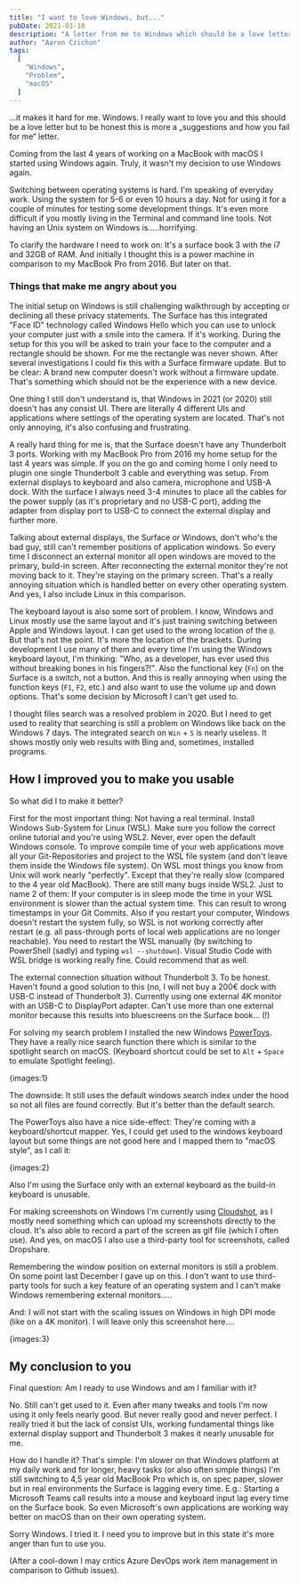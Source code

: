 ```yaml
---
title: "I want to love Windows, but..."
pubDate: 2021-01-10
description: "A letter from me to Windows which should be a love letter but can't be one. It's hard for me to use it on a daily work basis. I describe some basic problems I have and how I work around them daily."
author: "Aaron Czichon"
tags:
  [
    "Windows",
    "Problem",
    "macOS"
  ]
---
```


...it makes it hard for me.
Windows. I really want to love you and this should be a love letter but to be honest this is more a „suggestions and how you fail for me“ letter.

Coming from the last 4 years of working on a MacBook with macOS I started using Windows again. Truly, it wasn't my decision to use Windows again.

Switching between operating systems is hard. I'm speaking of everyday work. Using the system for 5-6 or even 10 hours a day. Not for using it for a couple of minutes for testing some development things.
It's even more difficult if you mostly living in the Terminal and command line tools. Not having an Unix system on Windows is.....horrifying.

To clarify the hardware I need to work on: It's a surface book 3 with the i7 and 32GB of RAM. And initially I thought this is a power machine in comparison to my MacBook Pro from 2016. But later on that.

### Things that make me angry about you

The initial setup on Windows is still challenging walkthrough by accepting or declining all these privacy statements. The Surface has this integrated "Face ID" technology called Windows Hello which you can use to unlock your computer just with a smile into the camera. If it's working.
During the setup for this you will be asked to train your face to the computer and a rectangle should be shown. For me the rectangle was never shown. 
After several investigations I could fix this with a Surface firmware update.
But to be clear: A brand new computer doesn't work without a firmware update. That's something which should not be the experience with a new device.

One thing I still don't understand is, that Windows in 2021 (or 2020) still doesn't has any consist UI. There are literally 4 different UIs and applications where settings of the operating system are located. That's not only annoying, it's also confusing and frustrating.

A really hard thing for me is, that the Surface doesn't have any Thunderbolt 3 ports. Working with my MacBook Pro from 2016 my home setup for the last 4 years was simple. If you on the go and coming home I only need to plugin one single Thunderbolt 3 cable and everything was setup. From external  displays to keyboard and also camera, microphone and USB-A dock.
With the surface I always need 3-4 minutes to place all the cables for the power supply (as it's proprietary and no USB-C port), adding the adapter from display port to USB-C to connect the external display and further more.

Talking about external displays, the Surface or Windows, don't who's the bad guy, still can't remember positions of application windows. So every time I disconnect an external monitor all open windows are moved to the primary, build-in screen. After reconnecting the external monitor they're not moving back to it. They're staying on the primary screen. That's a really annoying situation which is handled better on every other operating system. And yes, I also include Linux in this comparison.

The keyboard layout is also some sort of problem. I know, Windows and Linux mostly use the same layout and it's just training switching between Apple and Windows layout. I can get used to the wrong location of the `@`. But that's not the point.
It's more the location of the brackets. During development I use many of them and every time I'm using the Windows keyboard layout, I'm thinking: "Who, as a developer, has ever used this without breaking bones in his fingers?!". 
Also the functional key (`Fn`) on the Surface is a switch, not a button. And this is really annoying when using the function keys (`F1`, `F2`, etc.) and also want to use the volume up and down options. That's some decision by Microsoft I can't get used to.

I thought files search was a resolved problem in 2020. But I need to get used to reality that searching is still a problem on Windows like back on the Windows 7 days. The integrated search on `Win` + `S` is nearly useless. It shows mostly only web results with Bing and, sometimes, installed programs.

## How I improved you to make you usable

So what did I to make it better?

First for the most important thing: Not having a real terminal. 
Install Windows Sub-System for Linux (WSL). Make sure you follow the correct online tutorial and you're using WSL2. Never, ever open the default Windows console.
To improve compile time of your web applications move all your Git-Repositories and project to the WSL file system (and don't leave them inside the Windows file system).
On WSL most things you know from Unix will work nearly "perfectly". Except that they're really slow (compared to the 4 year old MacBook).
There are still many bugs inside WSL2. Just to name 2 of them: If your computer is in sleep mode the time in your WSL environment is slower than the actual system time. This can result to wrong timestamps in your Git Commits. Also if you restart your computer, Windows doesn't restart the system fully, so WSL is not working correctly after restart (e.g. all pass-through ports of local web applications are no longer reachable). You need to restart the WSL manually (by switching to PowerShell (sadly) and typing `wsl --shutdown`).
Visual Studio Code with WSL bridge is working really fine. Could recommend that as well.

The external connection situation without Thunderbolt 3. To be honest. Haven't found a good solution to this (no, I will not buy a 200€ dock with USB-C instead of Thunderbolt 3). Currently using one external 4K monitor with an USB-C to DisplayPort adapter. Can't use more than one external monitor because this results into bluescreens on the Surface book... (!)

For solving my search problem I installed the new Windows [PowerToys](https://github.com/microsoft/PowerToys). They have a really nice search function there which is similar to the spotlight search on macOS. (Keyboard shortcut could be set to `Alt` + `Space` to emulate Spotlight feeling). 

{images:1}

The downside: It still uses the default windows search index under the hood so not all files are found correctly. But it's better than the default search.

The PowerToys also have a nice side-effect: They're coming with a keyboard/shortcut mapper. Yes, I could get used to the windows keyboard layout but some things are not good here and I mapped them to "macOS style", as I call it:

{images:2}

Also I'm using the Surface only with an external keyboard as the build-in keyboard is unusable.

For making screenshots on Windows I'm currently using [Cloudshot](https://cloudshot.com/), as I mostly need something which can upload my screenshots directly to the cloud. It's also able to record a part of the screen as gif file (which I often use). 
And yes, on macOS I also use a third-party tool for screenshots, called Dropshare.

Remembering the window position on external monitors is still a problem. On some point last December I gave up on this. I don't want to use third-party tools for such a key feature of an operating system and I can't make Windows remembering external monitors.....

And: I will not start with the scaling issues on Windows in high DPI mode (like on a 4K monitor). I will leave only this screenshot here....

{images:3}

## My conclusion to you

Final question: 
Am I ready to use Windows and am I familiar with it?

No. Still can't get used to it. Even after many tweaks and tools I'm now using it only feels nearly good. But never really good and never perfect.
I really tried it but the lack of consist UIs, working fundamental things like external display support and Thunderbolt 3 makes it nearly unusable for me.

How do I handle it? 
That's simple: I'm slower on that Windows platform at my daily work and for longer, heavy tasks (or also often simple things) I'm still switching to 4,5 year old MacBook Pro which is, on spec paper, slower but in real environments the Surface is lagging every time. 
E.g.: Starting a Microsoft Teams call results into a mouse and keyboard input lag every time on the Surface book. So even Microsoft's own applications are working way better on macOS than on their own operating system.

Sorry Windows. I tried it. I need you to improve but in this state it's more anger than fun to use you.

(After a cool-down I may critics Azure DevOps work item management in comparison to Github issues).